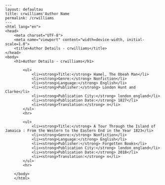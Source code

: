 
    ---
    layout: defaultau
    title: crwilliams'Author Name 
    permalink: /crwilliams
    ---
    <html lang="en">
    <head>
        <meta charset="UTF-8">
        <meta name="viewport" content="width=device-width, initial-scale=1.0">
        <title>Author Details - crwilliams</title>
    </head>
    <body>
        <h1>Author Details - crwilliams</h1>
        
            <ul>
                <li><strong>Title:</strong> Hamel, The Obeah Man</li>
                <li><strong>Genre:</strong> Nonfiction</li>
                <li><strong>Language:</strong> English</li>
                <li><strong>Publisher:</strong> London Hunt and Clarke</li>
                <li><strong>Publication City:</strong> london_england</li>
                <li><strong>Publication Date:</strong> 1827</li>
                <li><strong>Translation:</strong> n</li>
            </ul>
            <hr>
            
            <ul>
                <li><strong>Title:</strong> A Tour Through the Island of Jamaica : From the Western to the Eastern End in the Year 1823</li>
                <li><strong>Genre:</strong> Nonfiction</li>
                <li><strong>Language:</strong> English</li>
                <li><strong>Publisher:</strong> Forgotten Books</li>
                <li><strong>Publication City:</strong> london_england</li>
                <li><strong>Publication Date:</strong> 2018</li>
                <li><strong>Translation:</strong> n</li>
            </ul>
            <hr>
            
        </body>
        </html>
        